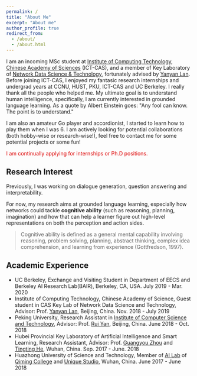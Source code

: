 ```yaml
---
permalink: /
title: "About Me"
excerpt: "About me"
author_profile: true
redirect_from: 
  - /about/
  - /about.html
---
```

I am an incoming MSc student at [Institute of Computing Technology](http://english.ict.cas.cn/au/), [Chinese Academy of Sciences](https://en.wikipedia.org/wiki/University_of_the_Chinese_Academy_of_Sciences) (ICT-CAS), and a member of Key Laboratory of [Network Data Science & Technology](http://www.bigdatalab.ac.cn/lab/lab/english), fortunately advised by [Yanyan Lan](http://www.bigdatalab.ac.cn/~lanyanyan/). Before joining ICT-CAS, I enjoyed my fantasic research internships and undergrad years at CCNU, HUST, PKU, ICT-CAS and UC Berkeley. I really thank all the people who helped me. My ultimate goal is to understand human intelligence, specifically, I am currently interested in grounded language learning. As a quote by Albert Einstein goes: \"Any fool can know. The point is to understand.\"

I am also an amateur Go player and accordionist, I started to learn how to play them when I was 6. I am actively looking for potential collaborations (both hobby-wise or research-wise!), feel free to contact me for some potential projects or some fun!

<font color="#dd0000">I am continually applying for internships or Ph.D positions.</font>

## Research Interest

Previously, I was working on dialogue generation, question answering and interpretability. 

For now, my research aims at grounded language learning, especially how networks could tackle **cognitive ability** (such as reasoning, planning, imagination) and how that can help a learner figure out high-level representations on both the perception and action sides.

>Cognitive ability is defined as a general mental capability involving reasoning, problem solving, planning, abstract thinking, complex idea comprehension, and learning from experience (Gottfredson, 1997).

## Academic Experience

* UC Berkeley, Exchange and Visiting Student in Department of EECS and Berkeley AI Research Lab(BAIR), Berkeley, CA, USA. July 2019 - Mar. 2020
* Institute of Computing Technology, Chinese Academy of Science, Guest student in CAS Key Lab of Network Data Science and Technology, Advisor: Prof. [Yanyan Lan](http://www.bigdatalab.ac.cn/~lanyanyan/), Beijing, China. Nov. 2018 - July 2019
* Peking University, Research Assistant in [Institute of Computer Science and Technology](http://www.wict.pku.edu.cn/english/home/index.htm), Advisor: Prof. [Rui Yan](https://scholar.google.com/citations?user=eLw6g-UAAAAJ&hl=en), Beijing, China. June 2018 - Oct. 2018
* Hubei Provincial Key Laboratory of Artificial Intelligence and Smart Learning, Research Assistant, Advisor: Prof. [Guangyou Zhou](https://scholar.google.com/citations?hl=en&user=ude9U4wAAAAJ&view_op=list_works&sortby=pubdate) and [Tingting He](https://dblp.uni-trier.de/pers/hd/h/He:Tingting), Wuhan, China. Sep. 2017 - June. 2018
* Huazhong University of Science and Technology, Member of [AI Lab](https://unique-ailab.github.io/) of [Qiming College](http://qiming.hust.edu.cn/) and [Unique Studio](https://baike.baidu.com/item/%E8%81%94%E5%88%9B%E5%9B%A2%E9%98%9F/2148447), Wuhan, China. June 2017 - June 2018
